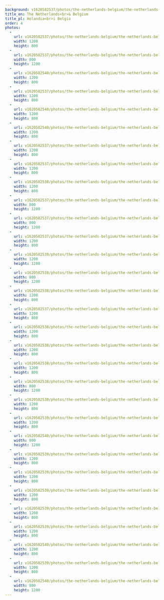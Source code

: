 ```yaml
---
background: v1620582537/photos/the-netherlands-belgium/the-netherlands-belgium-7_bhkbnu.jpg
title_en: The Netherlands<br>& Belgium
title_pl: Holandia<br>i Belgia
order: 4
photos:
  -
    url: v1620582537/photos/the-netherlands-belgium/the-netherlands-belgium-7_bhkbnu.jpg
    width: 1200
    height: 800
  -
    url: v1620582537/photos/the-netherlands-belgium/the-netherlands-belgium-4_yltl0y.jpg
    width: 800
    height: 1200
  -
    url: v1620582540/photos/the-netherlands-belgium/the-netherlands-belgium-1_yrpnzq.jpg
    width: 1200
    height: 800
  -
    url: v1620582537/photos/the-netherlands-belgium/the-netherlands-belgium-8_tjalu5.jpg
    width: 1200
    height: 800
  -
    url: v1620582540/photos/the-netherlands-belgium/the-netherlands-belgium-30_v6pp1h.jpg
    width: 1200
    height: 800
  -
    url: v1620582540/photos/the-netherlands-belgium/the-netherlands-belgium-31_fpxx6d.jpg
    width: 1200
    height: 800
  -
    url: v1620582537/photos/the-netherlands-belgium/the-netherlands-belgium-2_ufjsre.jpg
    width: 1200
    height: 800
  -
    url: v1620582537/photos/the-netherlands-belgium/the-netherlands-belgium-3_vns0az.jpg
    width: 1200
    height: 800
  -
    url: v1620582538/photos/the-netherlands-belgium/the-netherlands-belgium-17_r7hdbb.jpg
    width: 1200
    height: 800
  -
    url: v1620582537/photos/the-netherlands-belgium/the-netherlands-belgium-5_jx2xot.jpg
    width: 800
    height: 1200
  -
    url: v1620582537/photos/the-netherlands-belgium/the-netherlands-belgium-6_bfaexd.jpg
    width: 800
    height: 1200
  -
    url: v1620582537/photos/the-netherlands-belgium/the-netherlands-belgium-9_eaodoy.jpg
    width: 1200
    height: 800
  -
    url: v1620582539/photos/the-netherlands-belgium/the-netherlands-belgium-23_rnwngn.jpg
    width: 1200
    height: 1200
  -
    url: v1620582538/photos/the-netherlands-belgium/the-netherlands-belgium-15_kn6idw.jpg
    width: 800
    height: 1200
  -
    url: v1620582538/photos/the-netherlands-belgium/the-netherlands-belgium-10_amoeim.jpg
    width: 1200
    height: 800
  -
    url: v1620582537/photos/the-netherlands-belgium/the-netherlands-belgium-11_exwnvt.jpg
    width: 1200
    height: 800
  -
    url: v1620582538/photos/the-netherlands-belgium/the-netherlands-belgium-12_pvjkgt.jpg
    width: 1200
    height: 800
  -
    url: v1620582538/photos/the-netherlands-belgium/the-netherlands-belgium-13_kkjngd.jpg
    width: 1200
    height: 800
  -
    url: v1620582538/photos/the-netherlands-belgium/the-netherlands-belgium-14_kfkqyc.jpg
    width: 1200
    height: 800
  -
    url: v1620582538/photos/the-netherlands-belgium/the-netherlands-belgium-16_pzo2n9.jpg
    width: 800
    height: 1200
  -
    url: v1620582538/photos/the-netherlands-belgium/the-netherlands-belgium-18_lv3h4h.jpg
    width: 1200
    height: 800
  -
    url: v1620582539/photos/the-netherlands-belgium/the-netherlands-belgium-19_lg0r5m.jpg
    width: 1200
    height: 800
  -
    url: v1620582540/photos/the-netherlands-belgium/the-netherlands-belgium-20_kcqz4m.jpg
    width: 800
    height: 1200
  -
    url: v1620582539/photos/the-netherlands-belgium/the-netherlands-belgium-21_nw2gj4.jpg
    width: 1200
    height: 800
  -
    url: v1620582539/photos/the-netherlands-belgium/the-netherlands-belgium-22_jcylpj.jpg
    width: 1200
    height: 800
  -
    url: v1620582539/photos/the-netherlands-belgium/the-netherlands-belgium-24_y08rxu.jpg
    width: 1200
    height: 800
  -
    url: v1620582539/photos/the-netherlands-belgium/the-netherlands-belgium-25_qkajbb.jpg
    width: 1200
    height: 800
  -
    url: v1620582539/photos/the-netherlands-belgium/the-netherlands-belgium-26_qawkk7.jpg
    width: 1200
    height: 800
  -
    url: v1620582540/photos/the-netherlands-belgium/the-netherlands-belgium-27_hoisjq.jpg
    width: 1200
    height: 800
  -
    url: v1620582539/photos/the-netherlands-belgium/the-netherlands-belgium-28_jrv93d.jpg
    width: 1200
    height: 800
  -
    url: v1620582540/photos/the-netherlands-belgium/the-netherlands-belgium-29_gshc07.jpg
    width: 800
    height: 1200
---
```

